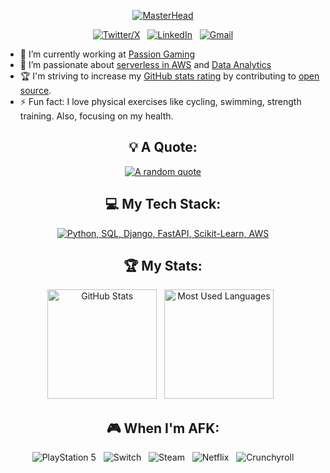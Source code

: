 <div align="center">
  
[![MasterHead](https://media4.giphy.com/media/v1.Y2lkPTc5MGI3NjExNXEwOXltMWV0NzgxcG45NXBpYXQzZ3E3NTBzdmdhc3g2MWMzcjllcyZlcD12MV9pbnRlcm5hbF9naWZfYnlfaWQmY3Q9Zw/3o7TKSx0g7RqRniGFG/giphy.gif)](https://github.com/anujhsrsaini/)

[![Twitter/X](https://skillicons.dev/icons?i=instagram)](https://www.instagram.com/data_buoy/?hl=en) &nbsp;
[![LinkedIn](https://skillicons.dev/icons?i=linkedin)](https://www.linkedin.com/in/anuj-saini-7230a0257/) &nbsp;
[![Gmail](https://skillicons.dev/icons?i=gmail)](mailto:anujharsaini@gmail.com?subject=Hello%20Anuj,%20From%20Github)

</div>

- 🔭 I’m currently working at [Passion Gaming](https://www.linkedin.com/company/p33r-finance/)
- 🌱 I’m passionate about [serverless in AWS](https://aws.amazon.com/serverless/) and [Data Analytics](https://careerfoundry.com/en/blog/data-analytics/what-is-data-analytics/)
- 🏆 I'm striving to increase my [GitHub stats rating](#🏆-my-stats) by contributing to [open source](https://opensource.com/resources/what-open-source).
- ⚡ Fun fact: I love physical exercises like cycling, swimming, strength training. Also, focusing on my health.


<div align="center">

## 💡 A Quote:

[![A random quote](https://quotes-github-readme.vercel.app/api?type=horizontal&theme=dark)](https://github.com/piyushsuthar/github-readme-quotes)

## 💻 My Tech Stack:

[![Python, SQL, Django, FastAPI, Scikit-Learn, AWS](https://skillicons.dev/icons?i=python,mysql,django,fastapi,scikitlearn,aws)](https://skillicons.dev)


## 🏆 My Stats:

<p>
    <img height=175 alt="GitHub Stats" src="https://github-readme-stats.vercel.app/api?username=anujhsrsaini&show_icons=true&count_private=true&theme=dark" />&nbsp;&nbsp;
    <img height=175 alt="Most Used Languages" src="https://github-readme-stats.vercel.app/api/top-langs/?username=anujhsrsaini&layout=compact&theme=dark" />&nbsp;&nbsp;
</p>


## 🎮 When I'm AFK:

![PlayStation 5](https://img.shields.io/badge/Playstation%205-003791?style=for-the-badge&logo=playstation-5&logoColor=white) &nbsp;
![Switch](https://img.shields.io/badge/Switch-E60012?style=for-the-badge&logo=nintendo-switch&logoColor=white) &nbsp;
![Steam](https://img.shields.io/badge/steam-%23000000.svg?style=for-the-badge&logo=steam&logoColor=white) &nbsp;
![Netflix](https://img.shields.io/badge/Netflix-E50914?style=for-the-badge&logo=netflix&logoColor=white) &nbsp;
![Crunchyroll](https://img.shields.io/badge/Crunchyroll-F47521?style=for-the-badge&logo=crunchyroll&logoColor=white)

</div>
